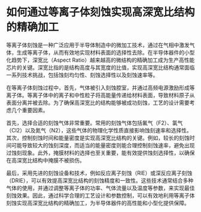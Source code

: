 # 如何通过等离子体刻蚀实现高深宽比结构的精确加工

等离子体刻蚀是一种广泛应用于半导体制造中的微加工技术，通过在气相中激发气体，生成等离子体，从而有效地实现材料表面的选择性去除。在半导体器件的小型化趋势下，深宽比（Aspect Ratio）越来越高的微结构的精确加工成为生产高性能芯片的关键。深宽比指的是结构高度与其宽度的比值，实现高深宽比结构通常面临一系列技术挑战，包括蚀刻均匀性、刻蚀选择性以及刻蚀速率等。

在等离子体刻蚀过程中，首先，气体被引入刻蚀腔室，并通过高频电源激励形成等离子体。等离子体中的离子和中性粒子将高能量传递给材料表面，导致材料原子从表面分离并被去除。为了确保高深宽比的结构能够被成功刻蚀，工艺的设计需要考虑几个重要因素。

首先，选择合适的刻蚀气体非常重要。常用的刻蚀气体包括氟气（F2）、氯气（Cl2）以及氮气（N2），这些气体的物理化学性质直接影响蚀刻速率和选择性。其次，控制刻蚀时间和能量密度是实现高深宽比结构的关键。例如，较长的刻蚀时间可能导致较大的蚀刻深度，而适当的能量密度则能合理控制刻蚀速率，避免出现过蚀刻现象。此外，掩膜材料的选择也至关重要，能有效提供蚀刻选择性，以确保在高深宽比结构中掩膜不被损伤。

最后，采用先进的刻蚀设备和技术，例如反应离子刻蚀（RIE）或深反应离子刻蚀（DRIE），可以有效提高深宽比结构的刻蚀精度和一致性。这些技术通常结合多种气体的使用，并通过调整等离子体的功率、气体流量以及温度等参数，来实现最佳刻蚀效果。因此，通过科学合理的工艺设计和参数控制，可以有效地利用等离子体刻蚀实现高深宽比结构的精确加工，为半导体器件的高性能和小型化提供保障。